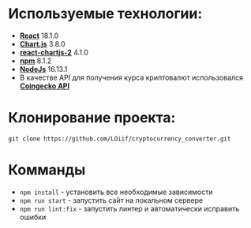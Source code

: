 # Используемые технологии:
- **[React](https://reactjs.org/ "Офф сайт")** 18.1.0
- **[Chart.js](https://www.chartjs.org/ "Офф сайт")** 3.8.0
- **[react-chartjs-2](https://react-chartjs-2.js.org/ "Офф сайт")** 4.1.0
- **[npm](https://www.npmjs.com/ "Офф сайт")** 8.1.2
- **[NodeJs](https://nodejs.org/ru/ "Офф сайт")** 16.13.1
- В качестве API для получения курса криптовалют использовался **[Coingecko API](https://www.coingecko.com/ru/api "Офф сайт")**

# Клонирование проекта:
  ```
  git clone https://github.com/LOiif/cryptocurrency_converter.git
  ```
# Комманды
- ```npm install``` - установить все необходимые зависимости
- ```npm run start``` - запустить сайт на локальном сервере
- ```npm run lint:fix``` - запустить линтер и автоматически исправить ошибки